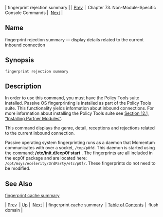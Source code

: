 | fingerprint rejection summary |
| [Prev](console_commands.fingerprint_cache_summary)  | Chapter 73. Non-Module-Specific Console Commands |  [Next](console_commands.flush_domain) |

<a name="console_commands.fingerprint_rejection_summary"></a>
## Name

fingerprint rejection summary — display details related to the current inbound connection

## Synopsis

`fingerprint rejection summary`

<a name="idp14254112"></a>
## Description

In order to use this command, you must have the Policy Tools suite installed. Passive OS fingerprinting is installed as part of the Policy Tools suite. This functionality yields information about inbound connections. For more information about installing the Policy Tools suite see [Section 12.1, “Installing Partner Modules”](post_installation#install.additional.packages "12.1. Installing Partner Modules").

This command displays the genre, detail, receptions and rejections related to the current inbound connection.

Passive operating system fingerprinting runs as a daemon that Momentum communicates with over a socket, `/tmp/p0fd`. This daemon is started using the command: **/etc/init.d/ecp0f start** . The fingerprints are all included in the ecp0f package and are located here: `/opt/msys/ecelerity/3rdParty/etc/p0f/`. These fingerprints do not need to be modified.

<a name="idp14260096"></a>
## See Also

[fingerprint cache summary](console_commands.fingerprint_cache_summary "fingerprint cache summary")

| [Prev](console_commands.fingerprint_cache_summary)  | [Up](console.cmds.ref) |  [Next](console_commands.flush_domain) |
| fingerprint cache summary  | [Table of Contents](index) |  flush domain |

